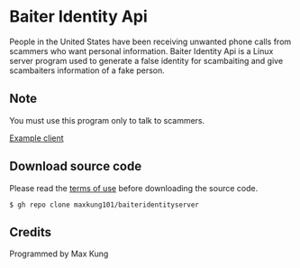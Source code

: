 # Baiter Identity Api
People in the United States have been receiving unwanted phone calls from scammers who want personal information. Baiter Identity Api is a Linux server program used to generate a false identity for scambaiting and give scambaiters information of a fake person.

Note
----
You must use this program only to talk to scammers.

[Example client](https://github.com/maxkung101/baiteridentityclient)

Download source code
--------------------
Please read the [terms of use](https://github.com/maxkung101/baiteridentityserver/blob/master/terms.txt) before downloading the source code.
```
$ gh repo clone maxkung101/baiteridentityserver
```

Credits
-------
Programmed by Max Kung
